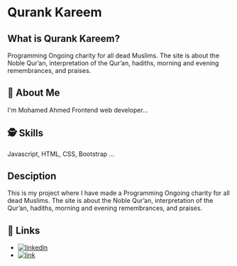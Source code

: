 # Qurank Kareem

## What is Qurank Kareem?
 Programming Ongoing charity for all dead Muslims.
 The site is about the Noble Qur’an, interpretation of the Qur’an, hadiths, morning and evening remembrances, and praises.

## 🚀 About Me
I'm Mohamed Ahmed Frontend web developer...

  
## 🕵️‍ Skills
Javascript, HTML, CSS, Bootstrap ...

## Desciption
This is my project where I have made a Programming Ongoing charity for all dead Muslims.
 The site is about the Noble Qur’an, interpretation of the Qur’an, hadiths, morning and evening remembrances, and praises.

## 🔗 Links

- [![linkedin](https://img.shields.io/badge/linkedin-0A66C2?style=for-the-badge&logo=linkedin&logoColor=white)](https://www.linkedin.com/in/mohamed-ahmed-bb358b239/)
- [![link](https://img.shields.io/badge/link-green?style=for-the-badge&logo=link&logoColor=black)](https://qurank-kareem.netlify.app)
